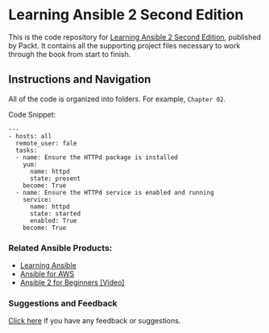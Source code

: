# Learning Ansible 2 Second Edition

This is the code repository for [Learning Ansible 2 Second Edition](https://www.packtpub.com/networking-and-servers/learning-ansible-2-second-edition?utm_source=github&utm_medium=repository&utm_campaign=9781786464231), published by Packt. It contains all the supporting project files necessary to work through the book from start to finish.

## Instructions and Navigation

All of the code is organized into folders. For example, `Chapter 02`. 

Code Snippet:
```
---
- hosts: all
  remote_user: fale
  tasks:
  - name: Ensure the HTTPd package is installed
    yum:
      name: httpd
      state: present
    become: True
  - name: Ensure the HTTPd service is enabled and running
    service:
      name: httpd
      state: started
      enabled: True
    become: True
```

### Related Ansible Products:
* [Learning Ansible](https://www.packtpub.com/networking-and-servers/learning-ansible?utm_source=github&utm_medium=repository&utm_campaign=9781783550630)
* [Ansible for AWS](https://www.packtpub.com/virtualization-and-cloud/ansible-aws?utm_source=github&utm_medium=repository&utm_campaign=9781786469199)
* [Ansible 2 for Beginners [Video]](https://www.packtpub.com/networking-and-servers/ansible-2-beginners-video?utm_source=github&utm_medium=repository&utm_campaign=9781786465719)


### Suggestions and Feedback
[Click here](https://docs.google.com/forms/d/e/1FAIpQLSe5qwunkGf6PUvzPirPDtuy1Du5Rlzew23UBp2S-P3wB-GcwQ/viewform) if you have any feedback or suggestions.
